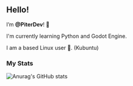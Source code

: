 
## Hello!
I’m **@PiterDev**! 👋 

I'm currently learning Python and Godot Engine.

I am a based Linux user 🗿. (Kubuntu)

### My Stats
![Anurag's GitHub stats](https://github-readme-stats.vercel.app/api?username=PiterDev&show_icons=true&theme=tokyonight)

<!---
PewolfP/PewolfP is a ✨ special ✨ repository because its `README.md` (this file) appears on your GitHub profile.
You can click the Preview link to take a look at your changes.
--->
